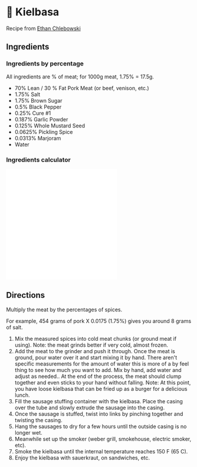 # 🍖 Kielbasa

Recipe from [Ethan
Chlebowski](https://www.ethanchlebowski.com/cooking-techniques-recipes/how-to-make-polish-kielbasa)

## Ingredients

### Ingredients by percentage

All ingredients are % of meat; for 1000g meat, 1.75% = 17.5g.

- 70% Lean / 30 % Fat Pork Meat (or beef, venison, etc.)
- 1.75% Salt
- 1.75% Brown Sugar
- 0.5% Black Pepper
- 0.25% Cure #1
- 0.187% Garlic Powder
- 0.125% Whole Mustard Seed
- 0.0625% Pickling Spice
- 0.0313% Marjoram
- Water

### Ingredients calculator

<iframe src="kielbasa-computer.html" title="kielbasa-calculator" width="300" height="300" frameBorder="0"></iframe>

## Directions

Multiply the meat by the percentages of spices.

For example, 454 grams of pork X 0.0175 (1.75%) gives you around 8 grams of
salt.

1. Mix the measured spices into cold meat chunks (or ground meat if using).
   Note: the meat grinds better if very cold, almost frozen.
2. Add the meat to the grinder and push it through. Once the meat is ground,
   pour water over it and start mixing it by hand. There aren't specific
   measurements for the amount of water this is more of a by feel thing to see
   how much you want to add. Mix by hand, add water and adjust as needed.. At
   the end of the process, the meat should clump together and even sticks to
   your hand without falling. Note: At this point, you have loose kielbasa that
   can be fried up as a burger for a delicious lunch.
3. Fill the sausage stuffing container with the kielbasa. Place the casing over
   the tube and slowly extrude the sausage into the casing.
4. Once the sausage is stuffed, twist into links by pinching together and
   twisting the casing.
5. Hang the sausages to dry for a few hours until the outside casing is no
   longer wet.
6. Meanwhile set up the smoker (weber grill, smokehouse, electric smoker, etc).
7. Smoke the kielbasa until the internal temperature reaches 150 F (65 C).
8. Enjoy the kielbasa with sauerkraut, on sandwiches, etc.
